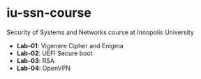 # iu-ssn-course
Security of Systems and Networks course at Innopolis University

* **Lab-01**: Vigenere Cipher and Enigma
* **Lab-02**: UEFI Secure boot
* **Lab-03**: RSA
* **Lab-04**: OpenVPN
